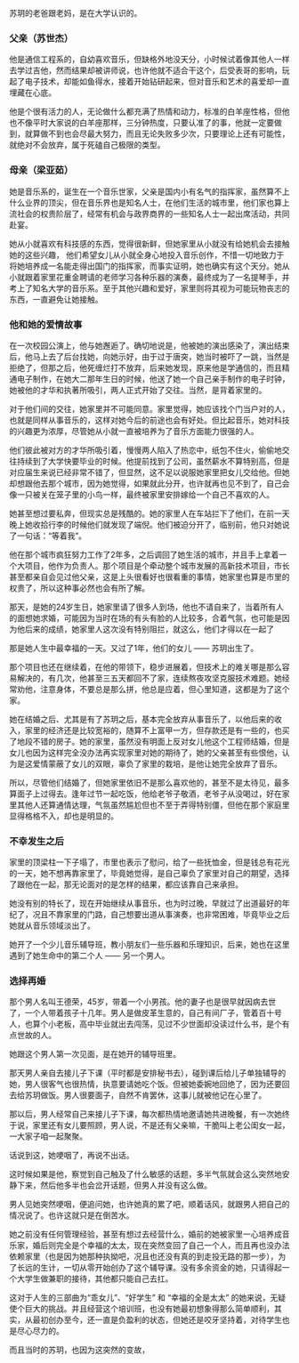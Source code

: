 苏玥的老爸跟老妈，是在大学认识的。

### 父亲（苏世杰）

他是通信工程系的，自幼喜欢音乐，但缺格外地没天分，小时候试着像其他人一样去学过吉他，然而结果却被讲师说，也许他就不适合干这个，后受表哥的影响，玩起了电子技术，却能如鱼得水，接着开始钻研起来，但对音乐和艺术的喜爱却一直埋藏在心底。

他是个很有活力的人，无论做什么都充满了热情和动力，标准的白羊座性格，但他也不像平时大家说的白羊座那样，三分钟热度，只要认准了的事，他就一定要做到，就算做不到也会尽最大努力，而且无论失败多少次，只要理论上还有可能性，就绝对不会放弃，属于死磕自己极限的类型。

### 母亲（梁亚茹）

她是音乐系的，诞生在一个音乐世家，父亲是国内小有名气的指挥家，虽然算不上什么业界的顶尖，但在音乐界也是知名人士，在他们生活的城市里，他们家也算上流社会的权贵阶层了，经常有机会与政界商界的一些知名人士一起出席活动，共同赴宴。

她从小就喜欢有科技感的东西，觉得很新鲜，但她家里从小就没有给她机会去接触她的这些兴趣， 他们希望女儿从小就全身心地投入音乐创作，不惜一切地致力于将她培养成一名能走得出国门的指挥家，而事实证明，她也确实有这个天分。她从小就跟着家里花重金聘请的老师学习各种乐器的演奏，最终成为了一名提琴手，并考上了知名大学的音乐系。至于其他兴趣和爱好，家里则将其视为可能玩物丧志的东西，一直避免让她接触。

### 他和她的爱情故事

在一次校园公演上，他与她邂逅了。确切地说是，他被她的演出感染了，演出结束后，他马上去了后台找她，向她示好，由于过于唐突，她当时被吓了一跳，当然是拒绝了，但那之后，他死缠烂打不放弃，后来她发现，原来他是学通信的，而且精通电子制作，在她大二那年生日的时候，他送了她一个自己亲手制作的电子时钟，她被他的才华和执著所吸引，两人正式开始了交往。当然，是背着家里的。

对于他们间的交往，她家里并不可能同意。家里觉得，她应该找个门当户对的人，也就是同样从事音乐的，这样对她今后的前途也会有好处。但比起音乐，她对科技的兴趣更为浓厚，尽管她从小就一直被培养为了音乐方面能力很强的人。

他们彼此被对方的才华所吸引着，慢慢两人陷入了热恋中，纸包不住火，偷偷地交往持续到了大学快要毕业的时候。他提前找到了公司，虽然薪水不算特别高，但是对应届生来说已经非常不错了，但显然，这不足以说服她家里把女儿交给他。但她却想跟他去那个城市，因为她觉得，如果就此分开，也许就再也见不到了，自己会像一只被关在笼子里的小鸟一样，最终被家里安排嫁给一个自己不喜欢的人。

她甚至想过要私奔，但现实总是残酷的。她的家里人在车站拦下了他们，在前一天晚上她收拾行李的时候他们就发现了端倪。他们被迫分开了，临别前，他只对她说了一句话：“等着我”。

他在那个城市疯狂努力工作了2年多，之后调回了她生活的城市，并且手上拿着一个大项目，他作为负责人。那个项目是个牵动整个城市发展的高新技术项目，市长甚至都亲自会见过他父亲，这是上头很看好也很看重的事情，她家里也算是市里的权贵了，所以这种事必然也会有所了解。

那天，是她的24岁生日，她家里请了很多人到场，他也不请自来了，当着所有人的面想她求婚，可能因为当时在场的有头有脸的人比较多，合着气氛，也可能是因为他后来的成绩，她家里人这次没有特别阻拦，就这么，他们才得以在一起了

那是她人生中最幸福的一天。又过了1年，他们的女儿 —— 苏玥出生了。

那个项目也还在继续着，在他的带领下，稳步进展着，但技术上的难关哪是那么容易解决的，有几次，他甚至三五天都回不了家，连续熬夜攻坚克服技术难题。她经常劝他，注意身体，不要总是那么拼，他总是应着，但心里知道，这都是为了这个家。

她在结婚之后、尤其是有了苏玥之后，基本完全放弃从事音乐了，以他后来的收入，家里的经济还是比较宽裕的，随算不上富甲一方，但存款还是有一些的，也买了地段不错的房子。她的家里，虽然没有明面上反对女儿他这个工程师结婚，但是女儿也因为这样完全没办法再实现家里对她的期待了，她的父亲甚至有些恨他，认为是这爱情蒙蔽了女儿的双眼，辜负了家里的栽培，是他让她完全放弃了音乐。

所以，尽管他们结婚了，但她家里依旧不是那么喜欢他的，甚至不是太待见，最多算面子上过得去。逢年过节一起吃饭，他给老爷子敬酒，老爷子从没喝过，好在家里其他人还算通情达理，气氛虽然尴尬但也不至于弄得特别僵，但他在那个家庭里显得格格不入，却也是明显的。

### 不幸发生之后

家里的顶梁柱一下子塌了，市里也表示了慰问，给了一些抚恤金，但是钱总有花光的一天，她不想再靠家里了，毕竟她觉得，是自己辜负了家里对自己的期望，选择了跟他在一起，那无论面对的是怎样的结果，都应该靠自己来承担。

她没有别的特长了，现在开始继续从事音乐，也为时过晚，早就过了出道最好的年纪了，况且不靠家里的门路，自己想要出道从事演奏，也非常困难，毕竟毕业之后她就从音乐领域淡出了。

她开了一个少儿音乐辅导班，教小朋友们一些乐器和乐理知识，后来，她也在这里遇到了她生命中的第二个人 —— 另一个男人。

### 选择再婚

那个男人名叫王德荣，45岁，带着一个小男孩。他的妻子也是很早就因病去世了，一个人带着孩子十几年。男人是做皮革生意的，自己有间厂子，管着百十号人，也算个小老板，高中毕业就出去闯荡，见过不少世面却没读过什么书，是个有点世故的人。

她跟这个男人第一次见面，是在她开的辅导班里。

那天男人亲自去接儿子下课（平时都是安排秘书去），碰到课后给儿子单独辅导的她，男人很客气也很热情，执意要请她吃个饭。但被她委婉地回绝了，因为还要回去给苏玥做饭。男人很要面子，自然不肯罢休，这事儿就被他记在心里了。

那以后，男人经常自己来接儿子下课，每次都热情地邀请她共进晚餐，有一次她终于说，家里还有女儿要照顾，男人说，不是还有父亲嘛，干脆叫上老公闺女一起，一大家子咱一起聚聚。

话说到这，她哽咽了，再说不出话。

这时候如果是他，察觉到自己触及了什么敏感的话题，多半气氛就会这么突然地安静下来，然后他多半也会岔开话题，但男人并没有这么做。

男人见她突然哽咽，便追问她，也许她真的累了吧，顺着话风，就跟男人把自己的情况说了。也许这就只是在倒苦水。

她之前没有任何管理经验，甚至有想过去经营什么，婚前的她被家里一心培养成音乐家，婚后则完全是个幸福的太太，现在突然变回了自己一个人，而且再也没办法依赖家里（也是因为她那种执拗吧，况且也还没有真的到走投无路的那一步），为了长远的生计，一切从零开始创办了这个辅导课。没有多余资金的她，只请得起一个大学生做兼职的接待，其他都只能自己去扛。

这对于人生的三部曲为“乖女儿”、“好学生” 和 “幸福的全是太太” 的她来说，无疑使个巨大的挑战。并且经营这个培训班，也没有她最初想象得那么简单顺利，其实，从最初创办至今，还一直是负盈利的状态，但她还是咬牙坚持着，对待学生也是尽心尽力的。

而且当时的苏玥，也因为这突然的变故，

